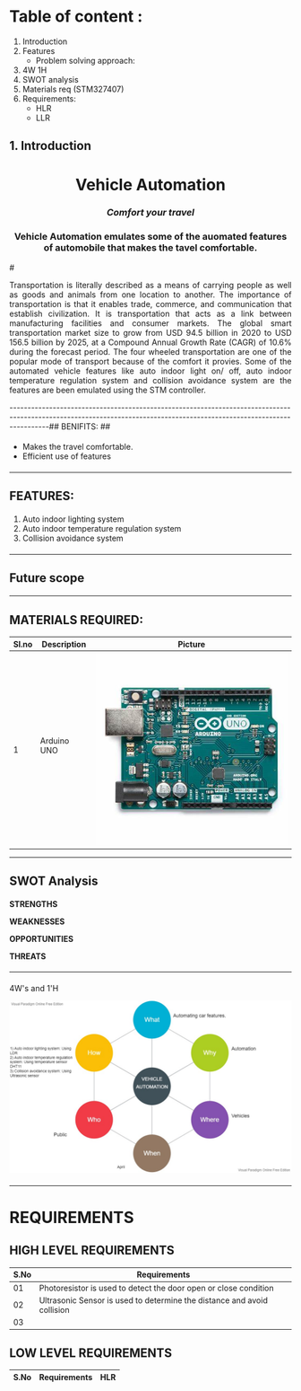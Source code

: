 # Table of content : #

1. Introduction 
2. Features
	* Problem solving approach:
3. 4W 1H
4. SWOT analysis  
5. Materials req (STM327407)
6. Requirements:
	* HLR
	* LLR

## 1. Introduction
<h1 align="center"> Vehicle  Automation </h1>
<i><h3 align = "center"> Comfort your travel   </h3></i>
<h3 align = "center"> Vehicle  Automation emulates some of the  auomated features of automobile that makes the tavel comfortable.  </h3>
# 
<p align = "justify"> 
	Transportation is literally described as a means of carrying people as well as goods and animals from one location to another. The importance of transportation is that it enables trade, commerce, and communication that establish civilization. It is transportation that acts as a link between manufacturing facilities and consumer markets. The global smart transportation market size to grow from USD 94.5 billion in 2020 to USD 156.5 billion by 2025, at a Compound Annual Growth Rate (CAGR) of 10.6% during the forecast period. The four wheeled transportation are one of the popular mode of transport because of the comfort it provies. Some of the automated vehicle features like auto indoor light on/ off, auto indoor temperature regulation system and collision avoidance system are the features are been emulated using the STM controller. 
</p>

-----------------------------------------------------------------------------------------------------------------------------------------------------------------------## BENIFITS: ##  
#### 
* Makes the travel comfortable.
* Efficient use of features
####

---------------------------------------------------------------------------------------------------------------------------------------------------------------------------------
## FEATURES: ##
####
1. Auto indoor lighting system
2. Auto indoor temperature regulation system 
3. Collision avoidance system
####

---------------------------------------------------------------------------------------------------------------------------------------------------------------------------------
## Future scope ##
####

---------------------------------------------------------------------------------------------------------------------------------------------------------------------------------
## MATERIALS  REQUIRED:
| Sl.no | Description | Picture |
|---- | -----| :----: |
| 1 | Arduino UNO <br> <p align = "justify">  </p> | ![UNO](https://github.com/Y-133/M2-EmbSys/blob/e7265c727bc5bc9a7367844f674d3fcffba10c60/PROJECT/IMAGES/UNO.jfif) |
---------------------------------------------------------------------------------------------------------------------------------------------------------------------------------
## SWOT Analysis ##
####
**STRENGTHS**   

**WEAKNESSES**  

**OPPORTUNITIES**    

**THREATS**  

####
---------------------------------------------------------------------------------------------------------------------------------------------------------------------------------
####
4W's and 1'H

![Wh](https://github.com/tanmaypadhi08/MMC-APRIL22-TEAM2-VEHICLEAUTOMATION/blob/55ac2f46e728312a1197706b36da3f2a0e4891c8/Images/5W1H%20Questions.jpg)

####
-----------------------------------------------------------------------------------------------------------------------------------------------------------------------
# REQUIREMENTS

## HIGH LEVEL REQUIREMENTS

|S.No| Requirements|
|----|-------------|
|01|Photoresistor is used to detect the door open or close condition|
|02|Ultrasonic Sensor is used to determine the distance and avoid collision|
|03||

## LOW LEVEL REQUIREMENTS

|S.No| Requirements|HLR|
|----|-------------|---|
